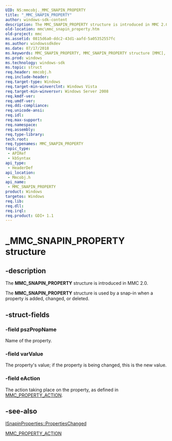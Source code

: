```yaml
---
UID: NS:mmcobj._MMC_SNAPIN_PROPERTY
title: "_MMC_SNAPIN_PROPERTY"
author: windows-sdk-content
description: The MMC_SNAPIN_PROPERTY structure is introduced in MMC 2.0.
old-location: mmc\mmc_snapin_property.htm
old-project: mmc
ms.assetid: 0815d6a0-ddc2-43d1-aafd-5a05352557fc
ms.author: windowssdkdev
ms.date: 07/17/2018
ms.keywords: MMC_SNAPIN_PROPERTY, MMC_SNAPIN_PROPERTY structure [MMC], _MMC_SNAPIN_PROPERTY, _slate_mmc_snapin_property, mmc.mmc_snapin_property, mmcobj/MMC_SNAPIN_PROPERTY
ms.prod: windows
ms.technology: windows-sdk
ms.topic: struct
req.header: mmcobj.h
req.include-header: 
req.target-type: Windows
req.target-min-winverclnt: Windows Vista
req.target-min-winversvr: Windows Server 2008
req.kmdf-ver: 
req.umdf-ver: 
req.ddi-compliance: 
req.unicode-ansi: 
req.idl: 
req.max-support: 
req.namespace: 
req.assembly: 
req.type-library: 
tech.root: 
req.typenames: MMC_SNAPIN_PROPERTY
topic_type:
 - APIRef
 - kbSyntax
api_type:
 - HeaderDef
api_location:
 - Mmcobj.h
api_name:
 - MMC_SNAPIN_PROPERTY
product: Windows
targetos: Windows
req.lib: 
req.dll: 
req.irql: 
req.product: GDI+ 1.1
---
```


# _MMC_SNAPIN_PROPERTY structure


## -description


The 
<b>MMC_SNAPIN_PROPERTY</b> structure is introduced in MMC 2.0.

The 
<b>MMC_SNAPIN_PROPERTY</b> structure is used by a snap-in when a property is added, changed, or deleted.


## -struct-fields




### -field pszPropName

Name of the property.


### -field varValue

The property's value; if the property is being changed, this is the new value.


### -field eAction

The action taking place on the property, as defined in 
<a href="https://msdn.microsoft.com/c380d562-0acb-4c90-9460-6007a8eeb596">MMC_PROPERTY_ACTION</a>.


## -see-also




<a href="https://msdn.microsoft.com/6e64a620-9c1d-4803-81a0-ec432c30fbc9">ISnapinProperties::PropertiesChanged</a>



<a href="https://msdn.microsoft.com/c380d562-0acb-4c90-9460-6007a8eeb596">MMC_PROPERTY_ACTION</a>
 

 

